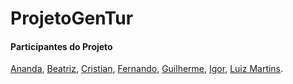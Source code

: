 # ProjetoGenTur

#### Participantes do Projeto ####
[Ananda](https://github.com/nan1b), [Beatriz](https://github.com/beamoreli), [Cristian](github.com/criswagmaker), [Fernando](https://github.com/Fernandohfc592758), [Guilherme](https://github.com/GuiStefanin), [Igor](https://github.com/Igorss4), [Luiz Martins](https://github.com/LuizR-Martins).
